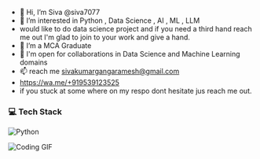 - 👋 Hi, I’m Siva @siva7077
- 👀 I’m interested in Python , Data Science , AI , ML , LLM
- would like to do data science project and if you need a third hand reach me out I'm glad to join to your work and give a hand.
- 🌱 I’m a MCA Graduate
- 🤝 I'm open for collaborations in Data Science and Machine Learning domains
- 📫 reach me sivakumargangaramesh@gmail.com
- https://wa.me/+919539123525
- if you stuck at some where on my respo dont hesitate jus reach me out.


### 💻 Tech Stack
![Python](https://img.shields.io/badge/Python-3776AB?style=for-the-badge&logo=python&logoColor=white)



![Coding GIF](https://media.giphy.com/media/26tn33aiTi1jkl6H6/giphy.gif)

